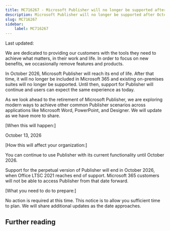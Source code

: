 ```yaml
---
title: MC716267 - Microsoft Publisher will no longer be supported after October 2026
description: Microsoft Publisher will no longer be supported after October 2026
slug: MC716267
sidebar:
    label: MC716267
---
```



Last updated: 

<p>We are dedicated to providing our customers with the tools they need to achieve what matters, in their work and life. In order to focus on new benefits, we occasionally remove features and products.</p><p>In October 2026, Microsoft Publisher will reach its end of life. After that time, it will no longer be included in Microsoft 365 and existing on-premises suites will no longer be supported. Until then, support for Publisher will continue and users can expect the same experience as today.
</p><p>As we look ahead to the retirement of Microsoft Publisher, we are exploring modern ways to achieve other common Publisher scenarios across applications like Microsoft Word, PowerPoint, and Designer.  We will update as we have more to share.&nbsp;&nbsp;</p><p>[When this will happen:]</p><p>October 13, 2026</p><p>[How this will affect your organization:]</p><p>You can continue to use Publisher with its current functionality until October 2026. 
</p><p>Support for the perpetual version of Publisher will end in October 2026, when Office LTSC 2021 reaches end of support. Microsoft 365 customers will not be able to access Publisher from that date forward. 
</p><p>[What you need to do to prepare:]<br></p><p>No action is required at this time. This notice is to allow you sufficient time to plan. We will share additional updates as the date approaches.
</p>

## Further reading
